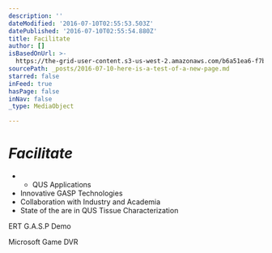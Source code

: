 ```yaml
---
description: ''
dateModified: '2016-07-10T02:55:53.503Z'
datePublished: '2016-07-10T02:55:54.880Z'
title: Facilitate
author: []
isBasedOnUrl: >-
  https://the-grid-user-content.s3-us-west-2.amazonaws.com/b6a51ea6-f7be-42fc-a90f-6059cf865cfc.png
sourcePath: _posts/2016-07-10-here-is-a-test-of-a-new-page.md
starred: false
inFeed: true
hasPage: false
inNav: false
_type: MediaObject

---
```

# _**Facilitate**_

* * QUS Applications
* Innovative GASP Technologies
* Collaboration with Industry and Academia
* State of the are in QUS Tissue Characterization

ERT G.A.S.P Demo

Microsoft Game DVR